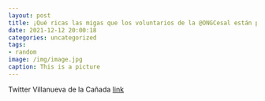 ```yaml
---
layout: post
title: ¡Qué ricas las migas que los voluntarios de la @ONGCesal están preparando en VillanuevaDeLaCañada! Hasta las 15:30 horas podéis...
date: 2021-12-12 20:00:18
categories: uncategorized
tags:
- random
image: /img/image.jpg
caption: This is a picture
---
```

Twitter Villanueva de la Cañada [link](https://twitter.com/AytoVDLCanada/status/1470009904710705152)
